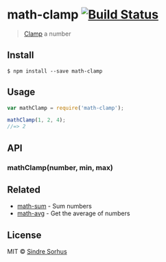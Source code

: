 # math-clamp [![Build Status](https://travis-ci.org/sindresorhus/math-clamp.svg?branch=master)](https://travis-ci.org/sindresorhus/math-clamp)

> [Clamp](https://en.wikipedia.org/wiki/Clamping_(graphics)) a number


## Install

```
$ npm install --save math-clamp
```


## Usage

```js
var mathClamp = require('math-clamp');

mathClamp(1, 2, 4);
//=> 2
```


## API

### mathClamp(number, min, max)


## Related

- [math-sum](https://github.com/sindresorhus/math-sum) - Sum numbers
- [math-avg](https://github.com/sindresorhus/math-avg) - Get the average of numbers


## License

MIT © [Sindre Sorhus](http://sindresorhus.com)
